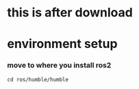 # this is after download

# environment setup
### move to where you install ros2
```
cd ros/humble/humble
```

